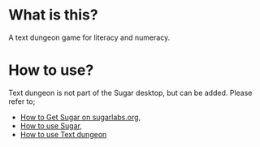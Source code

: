 What is this?
=============

A text dungeon game for literacy and numeracy.

How to use?
===========

Text dungeon is not part of the Sugar desktop, but can be added.  Please refer to;

* [How to Get Sugar on sugarlabs.org](https://sugarlabs.org/),
* [How to use Sugar](https://help.sugarlabs.org/),
* [How to use Text dungeon](https://help.sugarlabs.org/en/text_dungeon.html)
